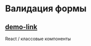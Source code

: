 # Валидация формы

## [demo-link](https://ps-fedorova.github.io/react-form-validation/)

React / классовые компоненты

